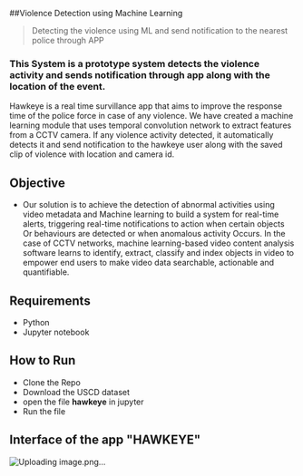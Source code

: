 ##Violence Detection using Machine Learning

>Detecting the violence using ML and send notification to the nearest police through APP

### This System is a prototype system detects the violence activity and sends notification through app along with the location of the event. 
Hawkeye is a real time survillance app that aims to improve the response time of the police force in case of any violence. We have created a machine learning module that uses temporal convolution network to extract features from a CCTV camera. If any violence activity detected, it automatically detects it and send notification to the hawkeye user along with the saved clip of violence with location and camera id.

## Objective

- Our solution is to  achieve the detection of abnormal activities using video metadata and Machine learning to build a system for real-time alerts, triggering real-time notifications to action when certain objects Or behaviours are detected or when anomalous activity Occurs. In the case of CCTV networks, machine learning-based video content analysis software learns to identify, extract, classify and index objects in video to empower end users to make video data searchable, actionable and quantifiable.
## Requirements 
- Python
- Jupyter notebook

## How to Run
- Clone the Repo
- Download the USCD dataset
- open the file **hawkeye** in jupyter 
- Run the file

## Interface of the app "HAWKEYE"
![Uploading image.png…](![image](https://user-images.githubusercontent.com/69417726/151693300-e253f412-1b43-4626-a577-5a3bf3497510.png)
)
